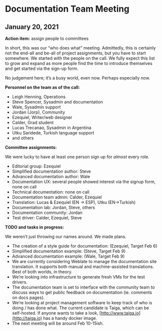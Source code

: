 # Documentation Team Meeting
## January 20, 2021

**Action item:** assign people to committees

In short, this was our “who does what” meeting. Admittedly, this is certainly not the end-all and be-all of project assignments, but you have to start somewhere. We started with the people on the call. We fully expect this list to grow and expand as more people find the time to introduce themselves and get started via the sign-up form.

No judgement here; it’s a busy world, even now. Perhaps especially now.

**Personnel on the team as of the call:** 

- Leigh Henning, Operations
- Steve Spencer, Sysadmin and documentation
- Wale, Sysadmin support 
- Jordan (Jorp), Community
- Ezequiel, Writer/web designer
- Calder, Grad student
- Lucas Trecanao, Sysadmin in Argentina
- Utku Saridede, Turkish language support
- and others

**Committee assignments:**

We were lucky to have at least one person sign up for *almost* every role.

- Editorial group: Ezequiel 
- Simplified documentation author: Steve
- Advanced documentation author: Wale
- Documentation UX: several people showed interest via the signup form, none on call
- Technical documentation: none on call
- Documentation team admin: Calder, Ezequiel
- Translation: Lucas & Ezequiel (EN -> ESP), Utku (EN->Turkish) 
- Documentation lab: Jordan, Steve, others
- Documentation community: Jordan 
- Test driver: Calder, Ezequiel, Steve

**TODO and tasks in progress:**

We weren’t just throwing our names around. We made plans.

- The creation of a style guide for documentation: (Ezequiel, Target Feb 6)
- Simplified documentation example: (Steve, Target Feb 9)
- Advanced documentation example: (Wale, Target Feb 9)
- We are currently considering Weblate to manage the documentation site translation. It supports both manual and machine-assisted translations. Best of both worlds, in theory.
- We’re looking into infrastructure to generate fresh VMs for the test drivers.
- The documentation team is set to interface with the community team to discuss ways to get public feedback on documentation (ie. comments on docs pages).
- We’re looking at project management software to keep track of who is doing / has done what. The current candidate is Taiga, which can be self-hosted. If anyone wants to take a look, [http://www.taiga.io](http://taiga.io)  has a handy docker image.
- The next meeting will be around Feb 10-15ish.
